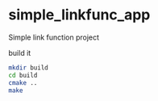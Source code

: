 # simple_linkfunc_app
Simple link function project


build it

```bash
mkdir build
cd build
cmake ..
make
```